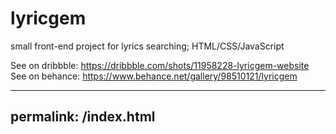# lyricgem
small front-end project for lyrics searching; HTML/CSS/JavaScript

See on dribbble: https://dribbble.com/shots/11958228-lyricgem-website  
See on behance: https://www.behance.net/gallery/98510121/lyricgem

---
permalink: /index.html
---

